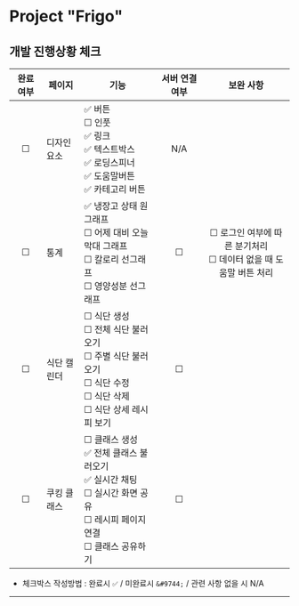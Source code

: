 # Project "Frigo"

## 개발 진행상황 체크

| 완료 여부 | 페이지      | 기능                                                                                                                                                                                | 서버 연결 여부 |                                         보완 사항                                         |
| :-------: | ----------- | ----------------------------------------------------------------------------------------------------------------------------------------------------------------------------------- | :------------: | :---------------------------------------------------------------------------------------: |
|  &#9744;  | 디자인 요소 | ✅ 버튼 <br /> &#9744; 인풋 <br /> ✅ 링크 <br /> ✅ 텍스트박스 <br /> ✅ 로딩스피너 <br /> ✅ 도움말버튼 <br /> ✅ 카테고리 버튼 <br />                                            |      N/A       |
|  &#9744;  | 통계        | ✅ 냉장고 상태 원그래프 <br /> &#9744; 어제 대비 오늘 막대 그래프 <br /> &#9744; 칼로리 선그래프 <br /> &#9744; 영양성분 선그래프 <br />                                            |    &#9744;     | &#9744; 로그인 여부에 따른 분기처리 <br /> &#9744; 데이터 없을 때 도움말 버튼 처리 <br /> |
|  &#9744;  | 식단 캘린더 | &#9744; 식단 생성 <br /> &#9744; 전체 식단 불러오기 <br /> &#9744; 주별 식단 불러오기 <br /> &#9744; 식단 수정 <br /> &#9744; 식단 삭제 <br /> &#9744; 식단 상세 레시피 보기 <br /> |    &#9744;     |
|  &#9744;  | 쿠킹 클래스 | &#9744; 클래스 생성 <br /> ✅ 전체 클래스 불러오기 <br /> ✅ 실시간 채팅 <br /> &#9744; 실시간 화면 공유 <br /> &#9744; 레시피 페이지 연결 <br /> &#9744; 클래스 공유하기 <br />    |    &#9744;     |

- 체크박스 작성방법 : 완료시 `✅` / 미완료시 `&#9744;` / 관련 사항 없을 시 N/A

---
